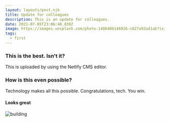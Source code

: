 ```yaml
---
layout: layouts/post.njk
title: Update for colleagues
description: This is an update for colleagues.
date: 2021-07-05T23:06:48.838Z
image: https://images.unsplash.com/photo-1486406146926-c627a92ad1ab?ixid=MnwxMjA3fDB8MHxwaG90by1wYWdlfHx8fGVufDB8fHx8&ixlib=rb-1.2.1&auto=format&fit=crop&w=750&q=80
tags:
  - first
---
```

### This is the best. Isn't it?

This is uploaded by using the Netlify CMS editor.

### How is this even possible?

Technology makes all this possible. Congratulations, tech. You win.

#### Looks great

![building](https://images.unsplash.com/photo-1486406146926-c627a92ad1ab?ixid=MnwxMjA3fDB8MHxwaG90by1wYWdlfHx8fGVufDB8fHx8&ixlib=rb-1.2.1&auto=format&fit=crop&w=750&q=80 "building")